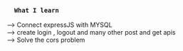 

### `   What I learn  `


--> Connect expressJS with MYSQL <br>
--> create login , logout and many other post and get apis<br>
--> Solve the cors problem<br>


